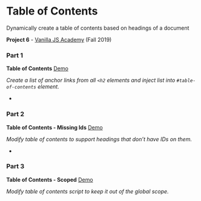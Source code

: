 # Table of Contents
Dynamically create a table of contents based on headings of a document

**Project 6** - [Vanilla JS Academy](https://vanillajsacademy.com/) (Fall 2019)


### Part 1
**Table of Contents**  [Demo](https://letioneill.github.io/table-of-contents/01-table-of-contents.html)

*Create a list of anchor links from all `<h2` elements and inject list into `#table-of-contents` element.*

-
### Part 2

**Table of Contents - Missing Ids**  [Demo](https://letioneill.github.io/table-of-contents/02-table-of-contents-missing-ids.html)

*Modify table of contents to support headings that don’t have IDs on them.*

-
### Part 3
**Table of Contents - Scoped**  [Demo](https://letioneill.github.io/table-of-contents/03-table-of-contents-iffe.html)

*Modify table of contents script to keep it out of the global scope.*
